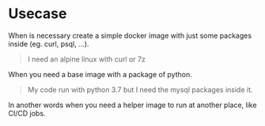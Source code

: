 # Usecase

When is necessary create a simple docker image with just some packages inside (eg. curl, psql, ...).

> I need an alpine linux with curl or 7z

When you need a base image with a package of python.

> My code run with python 3.7 but I need the mysql packages inside it.

In another words when you need a helper image to run at another place, like CI/CD jobs.